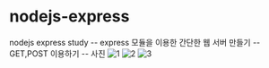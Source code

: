 # nodejs-express
nodejs express study 
-- express 모듈을 이용한 간단한 웹 서버 만들기
-- GET,POST 이용하기
-- 사진
![1](https://user-images.githubusercontent.com/29029016/51014563-e3fb5100-15ab-11e9-9b8a-00818fd1b3fa.PNG)
![2](https://user-images.githubusercontent.com/29029016/51014568-e9f13200-15ab-11e9-9bb9-4bc6f5655b8c.PNG)
![3](https://user-images.githubusercontent.com/29029016/51014571-ecec2280-15ab-11e9-9b57-e868816f11ee.PNG)
